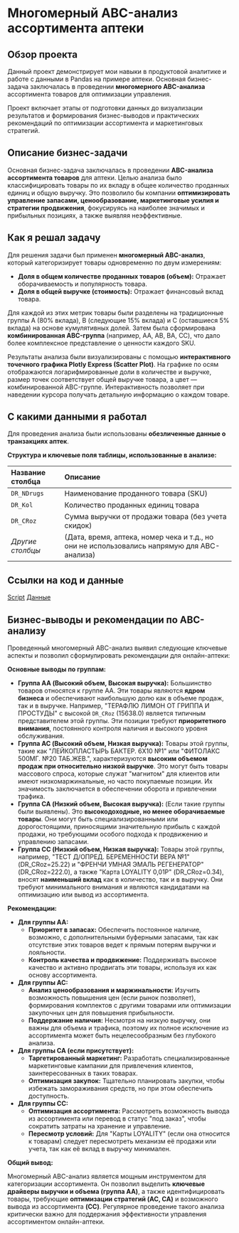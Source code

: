 # Многомерный ABC-анализ ассортимента аптеки

## Обзор проекта

Данный проект демонстрирует мои навыки в продуктовой аналитике и работе с данными в Pandas на примере аптеки. Основная бизнес-задача заключалась в проведении **многомерного ABC-анализа** ассортимента товаров для оптимизации управления.

Проект включает этапы от подготовки данных до визуализации результатов и формирования бизнес-выводов и практических рекомендаций по оптимизации ассортимента и маркетинговых стратегий.

## Описание бизнес-задачи

Основная бизнес-задача заключалась в проведении **ABC-анализа ассортимента товаров** для аптеки. Целью анализа было классифицировать товары по их вкладу в общее количество проданных единиц и общую выручку. Это позволило бы компании **оптимизировать управление запасами, ценообразование, маркетинговые усилия и стратегии продвижения**, фокусируясь на наиболее значимых и прибыльных позициях, а также выявляя неэффективные.

## Как я решал задачу

Для решения задачи был применен **многомерный ABC-анализ**, который категоризирует товары одновременно по двум измерениям:
* **Доля в общем количестве проданных товаров (объем):** Отражает оборачиваемость и популярность товара.
* **Доля в общей выручке (стоимость):** Отражает финансовый вклад товара.

Для каждой из этих метрик товары были разделены на традиционные группы A (80% вклада), B (следующие 15% вклада) и C (оставшиеся 5% вклада) на основе кумулятивных долей. Затем была сформирована **комбинированная ABC-группа** (например, AA, AB, BA, CC), что дало более комплексное представление о ценности каждого SKU.

Результаты анализа были визуализированы с помощью **интерактивного точечного графика Plotly Express (Scatter Plot)**. На графике по осям отображаются логарифмированные доли в количестве и выручке, размер точек соответствует общей выручке товара, а цвет — комбинированной ABC-группе. Интерактивность позволяет при наведении курсора получать детальную информацию о каждом товаре.

## С какими данными я работал

Для проведения анализа были использованы **обезличенные данные о транзакциях аптек**. 

**Структура и ключевые поля таблицы, использованные в анализе:**

| Название столбца | Описание                                  
| :--------------- | :--------------------------------------- 
| `DR_NDrugs`      | Наименование проданного товара (SKU)     
| `DR_Kol`         | Количество проданных единиц товара      
| `DR_CRoz`        | Сумма выручки от продажи товара (без учета скидок)
| _Другие столбцы_ | (Дата, время, аптека, номер чека и т.д., но они не использовались напрямую для ABC-анализа) |                        |




## Ссылки на код и данные

[Script](https://github.com/Sklarone/data_analyst_portfolio/blob/main/Python_Projects/ABC_analysis/ABC_analysis.ipynb)
[Данные](https://github.com/Sklarone/data_analyst_portfolio/blob/main/Python_Projects/ABC_analysis/data.csv)

## Бизнес-выводы и рекомендации по ABC-анализу

Проведенный многомерный ABC-анализ выявил следующие ключевые аспекты и позволил сформулировать рекомендации для онлайн-аптеки:

**Основные выводы по группам:**

* **Группа AA (Высокий объем, Высокая выручка):** Большинство товаров относятся к группе AA. Эти товары являются **ядром бизнеса** и обеспечивают наибольшую долю как в объеме продаж, так и в выручке. Например, "ТЕРАФЛЮ ЛИМОН ОТ ГРИППА И ПРОСТУДЫ" с высокой `DR_CRoz` (15638.0) является типичным представителем этой группы. Эти позиции требуют **приоритетного внимания**, постоянного контроля наличия и высокого уровня обслуживания.
* **Группа AC (Высокий объем, Низкая выручка):** Товары этой группы, такие как "ЛЕЙКОПЛАСТЫРЬ БАКТЕР. 6X10 №1" или "ФИТОЛАКС 500МГ. №20 ТАБ.ЖЕВ.", характеризуются **высоким объемом продаж при относительно низкой выручке**. Это могут быть товары массового спроса, которые служат "магнитом" для клиентов или имеют низкомаржинальные, но часто покупаемые позиции. Их значимость заключается в обеспечении оборота и привлечении трафика.
* **Группа CA (Низкий объем, Высокая выручка):** (Если такие группы были выявлены). Это **высокодоходные, но менее оборачиваемые товары**. Они могут быть специализированными или дорогостоящими, приносящими значительную прибыль с каждой продажи, но требующими особого подхода к продвижению и управлению запасами.
* **Группа CC (Низкий объем, Низкая выручка):** Товары этой группы, например, "ТЕСТ Д/ОПРЕД. БЕРЕМЕННОСТИ ВЕРА №1" (DR_CRoz=25.22) и "ФРЕНЧИ УМНАЯ ЭМАЛЬ РЕГЕНЕРАТОР" (DR_CRoz=222.0), а также "Карта LOYALITY 0,01Р" (DR_CRoz=0.34), вносят **наименьший вклад** как в количество, так и в выручку. Они требуют минимального внимания и являются кандидатами на оптимизацию или вывод из ассортимента.

**Рекомендации:**

* **Для группы AA:**
    * **Приоритет в запасах:** Обеспечить постоянное наличие, возможно, с дополнительными буферными запасами, так как отсутствие этих товаров ведет к прямым потерям выручки и лояльности.
    * **Контроль качества и продвижение:** Поддерживать высокое качество и активно продвигать эти товары, используя их как основу ассортимента.
* **Для группы AC:**
    * **Анализ ценообразования и маржинальности:** Изучить возможность повышения цен (если рынок позволяет), формирования комплектов с другими товарами или оптимизации закупочных цен для повышения прибыльности.
    * **Поддержание наличия:** Несмотря на низкую выручку, они важны для объема и трафика, поэтому их полное исключение из ассортимента может быть нецелесообразным без глубокого анализа.
* **Для группы CA (если присутствует):**
    * **Таргетированный маркетинг:** Разработать специализированные маркетинговые кампании для привлечения клиентов, заинтересованных в таких товарах.
    * **Оптимизация закупок:** Тщательно планировать закупки, чтобы избежать замораживания средств, но при этом обеспечить доступность.
* **Для группы CC:**
    * **Оптимизация ассортимента:** Рассмотреть возможность вывода из ассортимента или перевод в статус "под заказ", чтобы сократить затраты на хранение и управление.
    * **Пересмотр условий:** Для "Карты LOYALITY" (если она относится к товарам) следует пересмотреть механизм её продажи или учета, так как её вклад в выручку минимален.

**Общий вывод:**

Многомерный ABC-анализ является мощным инструментом для категоризации ассортимента. Он позволил выделить **ключевые драйверы выручки и объема (группа AA)**, а также идентифицировать товары, требующие **оптимизации стратегий (AC, CA)** и возможного вывода из ассортимента **(CC)**. Регулярное проведение такого анализа критически важно для поддержания эффективности управления ассортиментом онлайн-аптеки.
